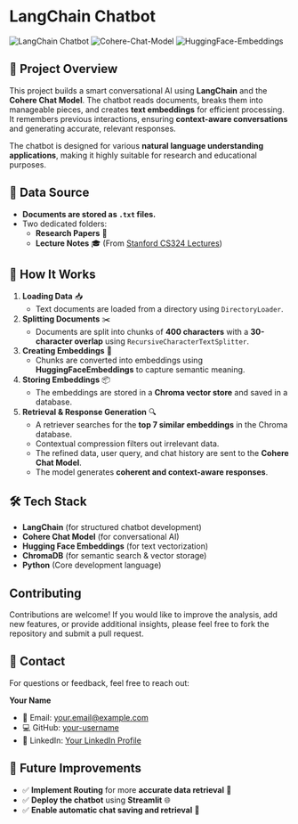 # LangChain Chatbot

![LangChain Chatbot](https://img.shields.io/badge/LangChain-Chatbot-blueviolet) ![Cohere-Chat-Model](https://img.shields.io/badge/Cohere-Chat--Model-green) ![HuggingFace-Embeddings](https://img.shields.io/badge/HuggingFace-Embeddings-yellow)

## 🚀 Project Overview
This project builds a smart conversational AI using **LangChain** and the **Cohere Chat Model**. The chatbot reads documents, breaks them into manageable pieces, and creates **text embeddings** for efficient processing. It remembers previous interactions, ensuring **context-aware conversations** and generating accurate, relevant responses.

The chatbot is designed for various **natural language understanding applications**, making it highly suitable for research and educational purposes.

## 📂 Data Source
- **Documents are stored as `.txt` files.**
- Two dedicated folders:
  - **Research Papers** 📄
  - **Lecture Notes** 🎓 (From [Stanford CS324 Lectures](https://stanford-cs324.github.io/winter2022/lectures/))

## 🔧 How It Works
1. **Loading Data** 📥  
   - Text documents are loaded from a directory using `DirectoryLoader`.
2. **Splitting Documents** ✂️  
   - Documents are split into chunks of **400 characters** with a **30-character overlap** using `RecursiveCharacterTextSplitter`.
3. **Creating Embeddings** 🤖  
   - Chunks are converted into embeddings using **HuggingFaceEmbeddings** to capture semantic meaning.
4. **Storing Embeddings** 📦  
   - The embeddings are stored in a **Chroma vector store** and saved in a database.
5. **Retrieval & Response Generation** 🔍  
   - A retriever searches for the **top 7 similar embeddings** in the Chroma database.  
   - Contextual compression filters out irrelevant data.  
   - The refined data, user query, and chat history are sent to the **Cohere Chat Model**.  
   - The model generates **coherent and context-aware responses**.

## 🛠 Tech Stack
- **LangChain** (for structured chatbot development)
- **Cohere Chat Model** (for conversational AI)
- **Hugging Face Embeddings** (for text vectorization)
- **ChromaDB** (for semantic search & vector storage)
- **Python** (Core development language)
  
## Contributing  

Contributions are welcome! If you would like to improve the analysis, add new features, or provide additional insights, please feel free to fork the repository and submit a pull request.  

## 📧 Contact  

For questions or feedback, feel free to reach out:  

**Your Name**  

- 📧 Email: [your.email@example.com](mailto:your.email@example.com)  
- 💻 GitHub: [your-username](https://github.com/your-username)  
- 🔗 LinkedIn: [Your LinkedIn Profile](https://linkedin.com/in/your-linkedin-profile)  
 
  

## 🎯 Future Improvements
- ✅ **Implement Routing** for more **accurate data retrieval** 🔀  
- ✅ **Deploy the chatbot** using **Streamlit** 🌐  
- ✅ **Enable automatic chat saving and retrieval** 💾  

